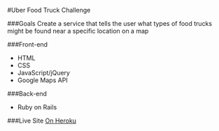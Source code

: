 #Uber Food Truck Challenge

###Goals
Create a service that tells the user what types of food trucks might be found near a specific location on a map

###Front-end
- HTML
- CSS
- JavaScript/jQuery
- Google Maps API

###Back-end
- Ruby on Rails

###Live Site
[On Heroku](#)
